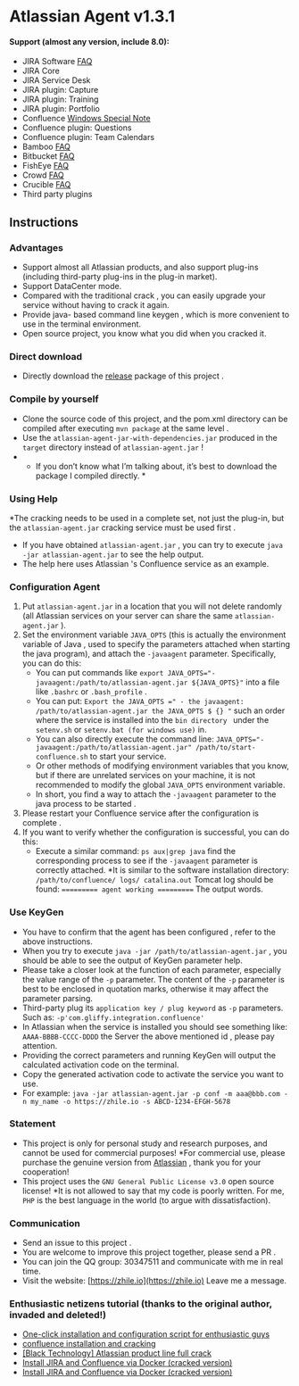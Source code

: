 # Atlassian Agent v1.3.1
 
#### Support (almost any version, include 8.0):
* JIRA Software [FAQ](doc/JIRA_FAQ.md)
* JIRA Core
* JIRA Service Desk
* JIRA plugin: Capture
* JIRA plugin: Training
* JIRA plugin: Portfolio
* Confluence [Windows Special Note ](doc/Confluence_FAQ.md)
* Confluence plugin: Questions
* Confluence plugin: Team Calendars
* Bamboo [FAQ](doc/Bamboo_FAQ.md)
* Bitbucket [FAQ](doc/Bitbucket_FAQ.md)
* FishEye [FAQ](doc/FishEye_Crucible_FAQ.md)
* Crowd [FAQ](doc/Crowd_FAQ.md)
* Crucible [FAQ](doc/FishEye_Crucible_FAQ.md)
* Third party plugins
 
## Instructions
 
### Advantages
* Support almost all Atlassian products, and also support plug-ins (including third-party plug-ins in the plug-in market).
* Support DataCenter mode.
* Compared with the traditional crack , you can easily upgrade your service without having to crack it again.
* Provide java- based command line keygen , which is more convenient to use in the terminal environment.
* Open source project, you know what you did when you cracked it.
 
### Direct download
* Directly download the [release](https://gitee.com/pengzhile/atlassian-agent/releases) package of this project .
 
### Compile by yourself
* Clone the source code of this project, and the pom.xml directory can be compiled after executing `mvn package` at the same level .
* Use the `atlassian-agent-jar-with-dependencies.jar` produced in the `target` directory instead of `atlassian-agent.jar` !
* * If you don’t know what I’m talking about, it’s best to download the package I compiled directly. *
 
### Using Help
*The cracking needs to be used in a complete set, not just the plug-in, but the `atlassian-agent.jar` cracking service must be used first .
* If you have obtained `atlassian-agent.jar` , you can try to execute `java -jar atlassian-agent.jar` to see the help output.
* The help here uses Atlassian 's Confluence service as an example.
 
### Configuration Agent
1. Put `atlassian-agent.jar` in a location that you will not delete randomly (all Atlassian services on your server can share the same `atlassian-agent.jar` ).
2. Set the environment variable `JAVA_OPTS` (this is actually the environment variable of Java , used to specify the parameters attached when starting the java program), and attach the `-javaagent` parameter. Specifically, you can do this:
   * You can put commands like `export JAVA_OPTS="-javaagent:/path/to/atlassian-agent.jar ${JAVA_OPTS}"` into a file like `.bashrc` or `.bash_profile` .
   * You can put: `Export the JAVA_OPTS =" - the javaagent: /path/to/atlassian-agent.jar the JAVA_OPTS $ {} "` such an order where the service is installed into the `bin directory ` under the `setenv.sh` or ` setenv.bat (for windows use) ` in.
   * You can also directly execute the command line: `JAVA_OPTS="-javaagent:/path/to/atlassian-agent.jar" /path/to/start-confluence.sh` to start your service.
   * Or other methods of modifying environment variables that you know, but if there are unrelated services on your machine, it is not recommended to modify the global `JAVA_OPTS` environment variable.
   * In short, you find a way to attach the `-javaagent` parameter to the java process to be started .
3. Please restart your Confluence service after the configuration is complete .
4. If you want to verify whether the configuration is successful, you can do this:
   * Execute a similar command: `ps aux|grep java` find the corresponding process to see if the `-javaagent` parameter is correctly attached.
   *It is similar to the software installation directory: `/path/to/confluence/ logs/ catalina.out` Tomcat log should be found: `========= agent working =========` The output words.
 
### Use KeyGen
* You have to confirm that the agent has been configured , refer to the above instructions.
* When you try to execute `java -jar /path/to/atlassian-agent.jar` , you should be able to see the output of KeyGen parameter help.
* Please take a closer look at the function of each parameter, especially the value range of the `-p` parameter. The content of the `-p` parameter is best to be enclosed in quotation marks, otherwise it may affect the parameter parsing.
* Third-party plug its ` application key / plug keyword ` as `-p` parameters. Such as: `-p'com.gliffy.integration.confluence'`
* In Atlassian when the service is installed you should see something like: `AAAA-BBBB-CCCC-DDDD` the Server the above mentioned id , please pay attention.
* Providing the correct parameters and running KeyGen will output the calculated activation code on the terminal.
* Copy the generated activation code to activate the service you want to use.
* For example: `java -jar atlassian-agent.jar -p conf -m aaa@bbb.com -n my_name -o https://zhile.io -s ABCD-1234-EFGH-5678`
 
### Statement
* This project is only for personal study and research purposes, and cannot be used for commercial purposes!
*For commercial use, please purchase the genuine version from [Atlassian](https://www.atlassian.com) , thank you for your cooperation!
* This project uses the `GNU General Public License v3.0` open source license!
*It is not allowed to say that my code is poorly written. For me, `PHP` is the best language in the world (to argue with dissatisfaction).
 
### Communication
* Send an issue to this project .
* You are welcome to improve this project together, please send a PR .
* You can join the QQ group: 30347511 and communicate with me in real time.
* Visit the website: [https://zhile.io](https://zhile.io) Leave me a message.
 
### Enthusiastic netizens tutorial (thanks to the original author, invaded and deleted!)
* [ One-click installation and configuration script for enthusiastic guys ](https://github.com/alues/atlassian_install_script)
* [confluence installation and cracking ](https://www.qinjj.tech/2019/01/04/confluence%20install/)
* [ [Black Technology] Atlassian product line full crack ](https://tech.cuixiangbin.com/?p=1248)
* [ Install JIRA and Confluence via Docker (cracked version) ](https://www.jianshu.com/p/b95ceabd3e9d)
* [ Install JIRA and Confluence via Docker (cracked version) ](https://my.oschina.net/wuweixiang/blog/3014644)